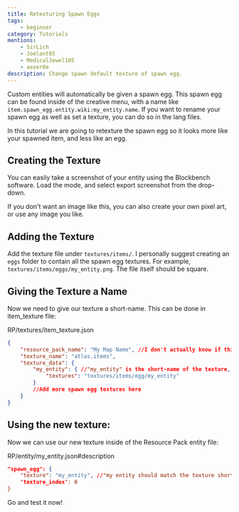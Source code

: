 ```yaml
---
title: Retexturing Spawn Eggs
tags:
    - beginner
category: Tutorials
mentions:
    - SirLich
    - Joelant05
    - MedicalJewel105
    - aexer0e
description: Change spawn default texture of spawn egg.
---
```


Custom entities will automatically be given a spawn egg. This spawn egg can be found inside of the creative menu, with a name like `item.spawn_egg.entity.wiki:my_entity.name`. If you want to rename your spawn egg as well as set a texture, you can do so in the lang files.

In this tutorial we are going to retexture the spawn egg so it looks more like your spawned item, and less like an egg.

## Creating the Texture

You can easily take a screenshot of your entity using the Blockbench software. Load the mode, and select export screenshot from the drop-down.

If you don't want an image like this, you can also create your own pixel art, or use any image you like.

## Adding the Texture

Add the texture file under `textures/items/`. I personally suggest creating an `eggs` folder to contain all the spawn egg textures. For example, `textures/items/eggs/my_entity.png`. The file itself should be square.

## Giving the Texture a Name

Now we need to give our texture a short-name. This can be done in item_texture file:

<CodeHeader>RP/textures/item_texture.json</CodeHeader>

```json
{
	"resource_pack_name": "My Map Name", //I don't actually know if this field does anything.
	"texture_name": "atlas.items",
	"texture_data": {
		"my_entity": { //"my_entity" is the short-name of the texture, which we can reference later
			"textures": "textures/items/egg/my_entity"
		}
        //Add more spawn egg textures here
    }
}
```

## Using the new texture:

Now we can use our new texture inside of the Resource Pack entity file:

<CodeHeader>RP/entity/my_entity.json#description</CodeHeader>

```json
"spawn_egg": {
    "texture": "my_entity", //"my entity should match the texture short-name we created in step-1.
    "texture_index": 0
}
```

Go and test it now!